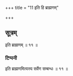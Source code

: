 +++
title = "11 इति हि ब्राह्मणम्"

+++
## सूत्रम्
इति ब्राह्मणम् ॥ ११ ॥  
### टिप्पनी
इति ब्राह्मणमित्यस्य सर्वेण सम्बन्धः ॥ ११ ॥  
